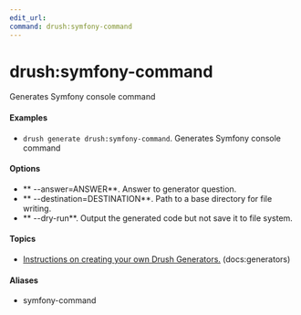 ```yaml
---
edit_url: 
command: drush:symfony-command
---
```

# drush:symfony-command

Generates Symfony console command

#### Examples

- <code>drush generate drush:symfony-command</code>. Generates Symfony console command

#### Options

- ** --answer=ANSWER**. Answer to generator question.
- ** --destination=DESTINATION**. Path to a base directory for file writing.
- ** --dry-run**. Output the generated code but not save it to file system.

#### Topics

- [Instructions on creating your own Drush Generators.](../../vendor/drush/drush/docs/generators.md) (docs:generators)

#### Aliases

- symfony-command

